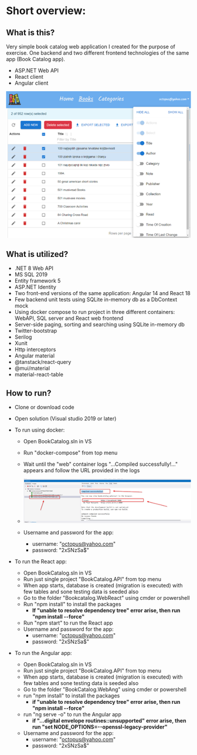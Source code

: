 Short overview:
===============




What is this?
-------------

Very simple book catalog web application I created for the purpose of exercise. 
One backend and two different frontend technologies of the same app (Book Catalog app).

- ASP.NET Web API
- React client
- Angular client

![screenshot](doc/reactAppScreenshot.png "app screenshot")




What is utilized?
-------------------

* .NET 8 Web API
* MS SQL 2019
* Entity framework 5
* ASP.NET Identity
* Two front-end versions of the same application: Angular 14 and React 18
* Few backend unit tests using SQLite in-memory db as a DbContext mock
* Using docker compose to run project in three different containers: WebAPI, SQL server and React web frontend
* Server-side paging, sorting and searching using SQLite in-memory db
* Twitter-bootstrap 
* Serilog
* Xunit
* Http interceptors
* Angular material
* @tanstack/react-query
* @mui/material
* material-react-table



How to run?
-----------

* Clone or download code

* Open solution (Visual studio 2019 or later)

* To run using docker:
  - Open BookCatalog.sln in VS
  - Run "docker-compose" from top menu
  - Wait until the "web" container logs "...Compiled successfully!..." appears and follow the URL provided in the logs
    
  - ![screenshot](doc/dockersScreenshots.png "running dockers screenshot")
  - Username and password for the app:
    - username: "octopus@yahoo.com"
    - password: "2xSNzSa$"

* To run the React app:
  - Open BookCatalog.sln in VS
  - Run just single project "BookCatalog.API" from top menu
  - When app starts, database is created (migration is executed) with few tables and sone testing data is seeded also
  - Go to the folder "Bookcatalog.WebReact" using cmder or powershell 
  - Run "npm install" to install the packages
    - <strong>If "unable to resolve dependency tree" error arise, then run "npm install --force"</strong>
  - Run "npm start" to run the React app
  - Username and password for the app:
    - username: "octopus@yahoo.com"
    - password: "2xSNzSa$"
      

* To run the Angular app:
  - Open BookCatalog.sln in VS
  - Run just single project "BookCatalog.API" from top menu
  - When app starts, database is created (migration is executed) with few tables and sone testing data is seeded also
  - Go to the folder "BookCatalog.WebAng" using cmder or powershell 
  - run "npm install" to install the packages
    - <strong>if "unable to resolve dependency tree" error arise, then run "npm install --force"</strong>
  - run "ng serve -o" to run the Angular app
    - <strong>if "...digital envelope routines::unsupported" error arise, then run "set NODE_OPTIONS=--openssl-legacy-provider"</strong>
  - Username and password for the app:
    - username: "octopus@yahoo.com"
    - password: "2xSNzSa$"
